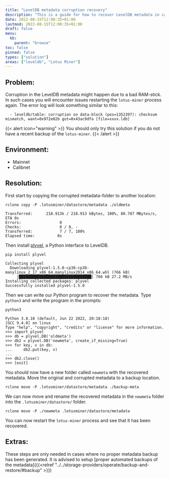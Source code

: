 ```yaml
---
title: "LevelDB metadata corruption recovery"
description: "This is a guide for how to recover LevelDB metadata in case of corruption"
date: 2022-08-15T12:00:35+01:00
lastmod: 2022-08-15T12:00:35+01:00
draft: false
menu:
  kb:
    parent: "browse"
toc: false
pinned: false
types: ["solution"]
areas: ["leveldb", "Lotus Miner"]
---
```


## Problem:

Corruption in the LevelDB metadata might happen due to a bad RAM-stick. In such cases you will encounter issues restarting the `lotus-miner` process again. The error log will look something similar to this: 

```shell
  - leveldb/table: corruption on data-block (pos=1352397): checksum mismatch, want=0x972e02b got=0x43ac9dfa [file=xxxx.ldb]
```

{{< alert icon="warning" >}}
You should only try this solution if you do not have a recent backup of the `lotus-miner`.
{{< /alert >}}

## Environment:

- Mainnet
- Calibnet

## Resolution:

First start by copying the corrupted metadata-folder to another location:

```shell with-output
rclone copy -P .lotusminer/datastore/metadata ./oldmeta
```
```
Transferred:      218.913k / 218.913 kBytes, 100%, 80.787 MBytes/s, ETA 0s
Errors:                 0
Checks:                 0 / 0, -
Transferred:            7 / 7, 100%
Elapsed time:          0s
```

Then install [plyvel](https://plyvel.readthedocs.io/en/latest/), a Python interface to LevelDB.

```shell with-output
pip install plyvel
```
```
Collecting plyvel
  Downloading plyvel-1.5.0-cp38-cp38-manylinux_2_17_x86_64.manylinux2014_x86_64.whl (766 kB)
     |████████████████████████████████| 766 kB 27.2 MB/s 
Installing collected packages: plyvel
Successfully installed plyvel-1.5.0
```

Then we can write our Python program to recover the metadata. Type `python3` and write the program in the prompts:

```shell with-output
python3
```
```
Python 3.8.10 (default, Jun 22 2022, 20:18:18) 
[GCC 9.4.0] on linux
Type "help", "copyright", "credits" or "license" for more information.
>>> import plyvel
>>> db = plyvel.DB('oldmeta')
>>> db2 = plyvel.DB('newmeta', create_if_missing=True)
>>> for key, v in db:
...     db2.put(key, v)
... 
>>> db2.close()
>>> [exit]
```

You should now have a new folder called `newmeta` with the recovered metadata. Move the original and corrupted metadata to a backup location.

```shell
rclone move -P .lotusminer/datastore/metadata ./backup-meta
```

We can now move and rename the recovered metadata in the `newmeta` folder into the `.lotusminer/datastore/` folder.

```shell
rclone move -P ./newmeta .lotusminer/datastore/metadata
```

You can now restart the `lotus-miner` process and see that it has been recovered.
 
## Extras:

These steps are only needed in cases where no proper metadata backup has been generated. It is advised to setup [proper automated backups of the metadata]({{<relref "../../storage-providers/operate/backup-and-restore/#backup" >}})